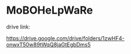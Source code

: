 # MoBOHeLpWaRe

drive link:

https://drive.google.com/drive/folders/1zwHF4-onwxT50w89tWqQ8jaGtEgbDms5
